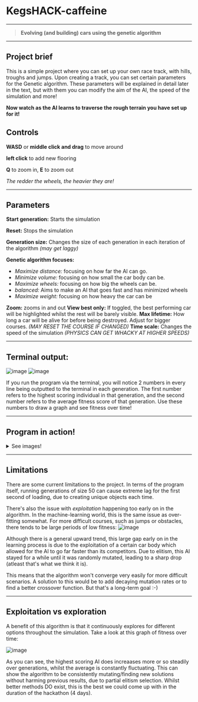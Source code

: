 # **KegsHACK-caffeine**
---
> **Evolving (and building) cars using the genetic algorithm**
---

## Project brief
This is a simple project where you can set up your own race track, with hills, troughs and jumps. Upon creating a track, you can set certain parameters for the Genetic algorithm. 
These parameters will be explained in detail later in the text, but with them you can modify the aim of the AI, the speed of the simulation and more!

**Now watch as the AI learns to traverse the rough terrain you have set up for it!**

## Controls
**WASD** or **middle click and drag** to move around

**left click** to add new flooring

**Q** to zoom in, **E** to zoom out

*The redder the wheels, the heavier they are!*

---

## Parameters

**Start generation:** Starts the simulation

**Reset:** Stops the simulation

**Generation size:** Changes the size of each generation in each iteration of the algorithm *(may get laggy)*

**Genetic algorithm focuses:**

  - *Maximize distance:* focusing on how far the AI can go.
  - *Minimize volume:* focusing on how small the car body can be.
  - *Maximize wheels:* focusing on how big the wheels can be. 
  - *balanced:* Aims to make an AI that goes fast and has minimized wheels
  - *Maximize weight:* focusing on how heavy the car can be

**Zoom:** zooms in and out
**View best only:** If toggled, the best performing car will be highlighted whilst the rest will be barely visible.
**Max lifetime:** How long a car will be alive for before being destroyed. Adjust for bigger courses. *(MAY RESET THE COURSE IF CHANGED)*
**Time scale:** Changes the speed of the simulation *(PHYSICS CAN GET WHACKY AT HIGHER SPEEDS)*

---

## Terminal output:

![image](https://user-images.githubusercontent.com/47331292/147858399-1279dde1-60a9-4540-8de0-7d08cc8e5845.png)
![image](https://user-images.githubusercontent.com/47331292/147858250-b33282fc-8081-41bf-ad81-4cecd36ae3c5.png)

If you run the program via the terminal, you will notice 2 numbers in every line being outputted to the terminal in each generation. The first number refers to the highest scoring individual in that generation, and the second number refers to the average fitness score of that generation. Use these numbers to draw a graph and see fitness over time!

---

## Program in action!

<details><summary>See images!</summary>
<p>

![image](https://user-images.githubusercontent.com/47331292/147823993-6ddd2e87-d312-4231-8a14-5953cc15d263.png)
![image](https://user-images.githubusercontent.com/47331292/147831645-4bd75e44-f484-408f-bb84-b2dd9870216f.png)

*The best AI after 100 generations of climbing a 40° angled slope. It tries to make itself heavier or lower its center of gravity to grip with the floor*

![image](https://user-images.githubusercontent.com/47331292/147824364-7010e388-2454-4671-91b8-a6a770ea4568.png)
![image](https://user-images.githubusercontent.com/47331292/147832313-c0f87060-807f-4054-bc3f-3c7692646b8f.png)
![image](https://user-images.githubusercontent.com/47331292/147832528-dc952046-70f8-4d93-8e6b-c7f0aaed103b.png)


*The best AI after 50 or so generations of descending 60° downward slope. Again, it tries to make itself heavier + having a low center of gravity, but it also tries to be faster by having bigger front wheels.*

*Other AI in this course adapted multiple wheels around the entire body, to maximize rolling effectiveness, whilst keeping themselves heavy to stay on the ground!*

![image](https://user-images.githubusercontent.com/47331292/147825500-b1481181-f8d0-42a3-a8d7-b53b242a394a.png)

*The best AI after 30 generations making a jump! This AI is extremely lightweight, to help go further*

![image](https://user-images.githubusercontent.com/47331292/147825584-a590bdac-0663-462d-8f52-2dd37c2967d6.png)

*Another AI making a jump! This one has a center of gravity at the back so it lands quickly after the jump to go further!*

![image](https://user-images.githubusercontent.com/47331292/147827001-3da7b41e-447d-4676-b9fc-8dfd734fc9e8.png)

*A nearly perfectly straight track. The best AI after nearly 300 generations took an odd car body shape, but the wheels are incredibly heavy, to maximize traction with the ground, and the center of gravity is as low as possible*

![image](https://user-images.githubusercontent.com/47331292/147827927-11f5f3ad-46ab-4ad8-8451-1dcb77248c91.png)
![image](https://user-images.githubusercontent.com/47331292/147828163-81e7356d-2fac-4fb0-bc5c-b2c7f55c9052.png)

*The best AI's after 50 generations crossing terrain with gaps. As we expected, there would be bigger wheels, but the top cars also managed to create a tank-like tracks to effectively create a bigger wheel! The AI had a higher weight, to increase traction.* 

![image](https://user-images.githubusercontent.com/47331292/147858902-9d0d2380-22fb-46f2-96a2-87583706abc7.png)

*This one's a very bumpy track. The AI developed a center of gravity close to the middle of the car and had wheels all throughout to thrust off of the bumps!*

  </p>
  </details>
  
---

## Limitations

There are some current limitations to the project. In terms of the program itself, running generations of size 50 can cause extreme lag for the first second of loading, due to creating unique objects each time. 

There's also the issue with *exploitation* happening too early on in the algorithm. In the machine-learning world, this is the same issue as over-fitting somewhat. For more difficult courses, such as jumps or obstacles, there tends to be large periods of low fitness:
![image](https://user-images.githubusercontent.com/47331292/147859198-97523536-855f-40f8-996e-af5155d2fc34.png)

Although there is a general upward trend, this large gap early on in the learning process is due to the exploitation of a certain car body which allowed for the AI to go far faster than its competitors. Due to elitism, this AI stayed for a while until it was randomly mutated, leading to a sharp drop (atleast that's what we think it is). 

This means that the algorithm won't converge very easily for more difficult scenarios. A solution to this would be to add decaying mutation rates or to find a better crossover function. But that's a long-term goal :-)

---

## Exploitation vs exploration

A benefit of this algorithm is that it continuously explores for different options throughout the simulation. Take a look at this graph of fitness over time:

![image](https://user-images.githubusercontent.com/47331292/147881129-31221003-fdca-4c1d-9e7a-9642dd93ac1b.png)

As you can see, the highest scoring AI does increaases more or so steadily over generations, whilst the average is constantly fluctuating. This can show the algorithm to be consistently mutating/finding new solutions without harming previous results, due to partial elitism selection. Whilst better methods DO exist, this is the best we could come up with in the duration of the hackathon (4 days). 
